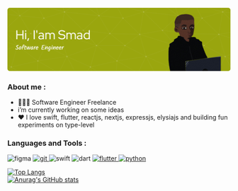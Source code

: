 ![Header](./github-header-image.png)

<h3 align="left">About me :</h3>

-  👨🏽‍💻 Software Engineer Freelance 
-  i’m currently working on some ideas
- ❤️ I love swift, flutter, reactjs, nextjs, expressjs, elysiajs and building fun experiments on type-level
<h3 align="left">Languages and Tools :</h3>
<p align="left"> <img src="https://www.vectorlogo.zone/logos/figma/figma-icon.svg" alt="figma" width="40" height="40"/> </a>  <a href="https://git-scm.com/" target="_blank"> <img src="https://www.vectorlogo.zone/logos/git-scm/git-scm-icon.svg" alt="git" width="40" height="40"/> </a>    <img src="https://www.vectorlogo.zone/logos/swift/swift-icon.svg" alt="swift" height="40" width"40">  <img src="https://www.vectorlogo.zone/logos/dartlang/dartlang-icon.svg" alt="dart" height="40" width"40">  <a href="https://flutter.dev" target="_blank"> <img src="https://www.vectorlogo.zone/logos/flutterio/flutterio-icon.svg" alt="flutter" width="40" height="40"/> <img src="https://www.vectorlogo.zone/logos/python/python-official.svg" alt="python" width="40" height="40"/> </a>  </p> 

[![Top Langs](https://github-readme-stats.vercel.app/api/top-langs/?username=mooosmad&layout=compact&theme=merko)](https://github.com/&theme=merko/github-readme-stats)
<br>
[![Anurag's GitHub stats](https://github-readme-stats.vercel.app/api?username=mooosmad&theme=merko&show_icons=true)](https://github.com/mooosmad/github-readme-stats)
